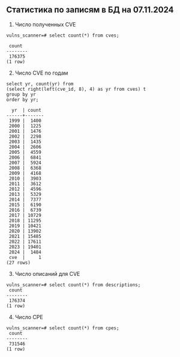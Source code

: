 ## Статистика по записям в БД на 07.11.2024

1) Число полученных CVE

```
vulns_scanner=# select count(*) from cves;

 count  
--------
 176375
(1 row)

```

2) Число CVE по годам

```
select yr, count(yr) from 
(select right(left(cve_id, 8), 4) as yr from cves) t
group by yr
order by yr;

  yr  | count 
------+-------
 1999 |  1400
 2000 |  1225
 2001 |  1476
 2002 |  2298
 2003 |  1435
 2004 |  2606
 2005 |  4559
 2006 |  6841
 2007 |  5924
 2008 |  6368
 2009 |  4168
 2010 |  3903
 2011 |  3612
 2012 |  4596
 2013 |  5329
 2014 |  7377
 2015 |  6190
 2016 |  6739
 2017 | 10729
 2018 | 11295
 2019 | 10421
 2020 | 13902
 2021 | 15485
 2022 | 17611
 2023 | 19401
 2024 |  1484
 cve  |     1
(27 rows)

```

3) Число описаний для CVE

```
vulns_scanner=# select count(*) from descriptions;
 count  
--------
 176374
(1 row)
```

4) Число CPE

```
vulns_scanner=# select count(*) from cpes;
 count  
--------
 731546
(1 row)

```
